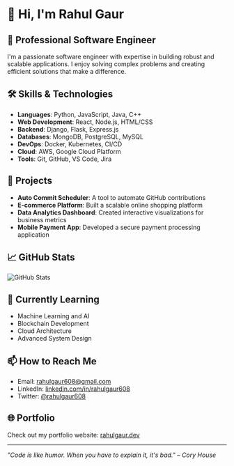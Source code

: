 # 👋 Hi, I'm Rahul Gaur

## 💼 Professional Software Engineer

I'm a passionate software engineer with expertise in building robust and scalable applications. I enjoy solving complex problems and creating efficient solutions that make a difference.

## 🛠️ Skills & Technologies

- **Languages**: Python, JavaScript, Java, C++
- **Web Development**: React, Node.js, HTML/CSS
- **Backend**: Django, Flask, Express.js
- **Databases**: MongoDB, PostgreSQL, MySQL
- **DevOps**: Docker, Kubernetes, CI/CD
- **Cloud**: AWS, Google Cloud Platform
- **Tools**: Git, GitHub, VS Code, Jira

## 🚀 Projects

- **Auto Commit Scheduler**: A tool to automate GitHub contributions
- **E-commerce Platform**: Built a scalable online shopping platform
- **Data Analytics Dashboard**: Created interactive visualizations for business metrics
- **Mobile Payment App**: Developed a secure payment processing application

## 📈 GitHub Stats

![GitHub Stats](https://github-readme-stats.vercel.app/api?username=rahulgaur608&show_icons=true&theme=radical)

## 🌱 Currently Learning

- Machine Learning and AI
- Blockchain Development
- Cloud Architecture
- Advanced System Design

## 📫 How to Reach Me

- Email: rahulgaur608@gmail.com
- LinkedIn: [linkedin.com/in/rahulgaur608](https://linkedin.com/in/rahulgaur608)
- Twitter: [@rahulgaur608](https://twitter.com/rahulgaur608)

## 🌐 Portfolio

Check out my portfolio website: [rahulgaur.dev](https://rahulgaur.dev)

---

*"Code is like humor. When you have to explain it, it's bad." – Cory House*